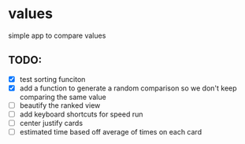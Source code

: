 # values

simple app to compare values

## TODO:

- [x] test sorting funciton
- [x] add a function to generate a random comparison so we don't keep comparing the same value
- [ ] beautify the ranked view
- [ ] add keyboard shortcuts for speed run
- [ ] center justify cards
- [ ] estimated time based off average of times on each card

